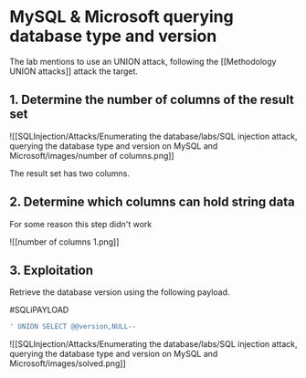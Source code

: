 # MySQL & Microsoft querying database type and version

The lab mentions to use an UNION attack, following the [[Methodology UNION attacks]] attack the target.

## 1. Determine the number of columns of the result set

![[SQLInjection/Attacks/Enumerating the database/labs/SQL injection attack, querying the database type and version on MySQL and Microsoft/images/number of columns.png]]

The result set has two columns.

## 2. Determine which columns can hold string data

For some reason this step didn't work

![[number of columns 1.png]]

## 3. Exploitation

Retrieve the database version using the following payload.

#SQLiPAYLOAD 
```SQL
' UNION SELECT @@version,NULL--
```

![[SQLInjection/Attacks/Enumerating the database/labs/SQL injection attack, querying the database type and version on MySQL and Microsoft/images/solved.png]]